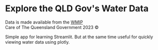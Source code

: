 # Explore the QLD Gov's Water Data

Data is made available from the [WMIP](https://water-monitoring.information.qld.gov.au/)  
Care of The Queensland Government 2023 &copy;  

Simple app for learning Streamlit. But at the same time useful for quickly viewing water data using plotly.
